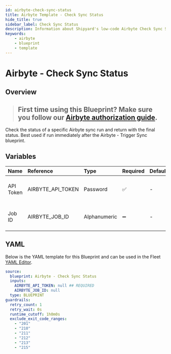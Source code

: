 ```yaml
---
id: airbyte-check-sync-status
title: Airbyte Template - Check Sync Status
hide_title: true
sidebar_label: Check Sync Status
description: Information about Shipyard's low-code Airbyte Check Sync Status blueprint. Check the status of a specific Airbyte sync run and return with the final status.
keywords:
    - airbyte
    - blueprint
    - template
---
```


# Airbyte - Check Sync Status

## Overview

> ## **First time using this Blueprint? Make sure you follow our [Airbyte authorization guide](https://www.shipyardapp.com/docs/blueprint-library/airbyte/airbyte-authorization/)**.

Check the status of a specific Airbyte sync run and return with the final status. Best used if run immediately after the Airbyte - Trigger Sync blueprint.


## Variables

| Name | Reference | Type | Required | Default | Options | Description |
|:---|:---|:---|:---|:---|:---|:---|
| API Token | AIRBYTE_API_TOKEN | Password | :white_check_mark: | - | - | The API token generated by Airbyte |
| Job ID | AIRBYTE_JOB_ID | Alphanumeric | :heavy_minus_sign: | - | - | The ID for the desired to sync to check |


## YAML

Below is the YAML template for this Blueprint and can be used in the Fleet [YAML Editor](../../reference/fleets.md#yaml-editor).

```yaml
source:
  blueprint: Airbyte - Check Sync Status
  inputs:
    AIRBYTE_API_TOKEN: null ## REQUIRED
    AIRBYTE_JOB_ID: null 
  type: BLUEPRINT
guardrails:
  retry_count: 1
  retry_wait: 0s
  runtime_cutoff: 1h0m0s
  exclude_exit_code_ranges:
    - "201"
    - "210"
    - "211"
    - "212"
    - "213"
    - "215"
```
